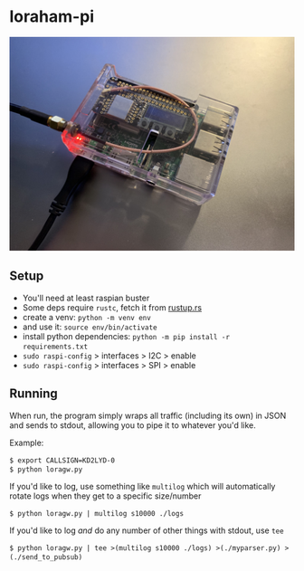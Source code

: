 # loraham-pi

![Loraham-pi](/images/loraham_pi.jpg)

## Setup

- You'll need at least raspian buster
- Some deps require `rustc`, fetch it from [rustup.rs](https://rustup.rs)
- create a venv: `python -m venv env`
- and use it: `source env/bin/activate`
- install python dependencies: `python -m pip install -r requirements.txt`
- `sudo raspi-config` > interfaces > I2C > enable
- `sudo raspi-config` > interfaces > SPI > enable

## Running

When run, the program simply wraps all traffic (including its own) in JSON and sends to stdout,
allowing you to pipe it to whatever you'd like.

Example:

```
$ export CALLSIGN=KD2LYD-0
$ python loragw.py
``` 

If you'd like to log, use something like `multilog` which will 
automatically rotate logs when they get to a specific size/number

```
$ python loragw.py | multilog s10000 ./logs
```

If you'd like to log *and* do any number of other things with stdout, use `tee`

```
$ python loragw.py | tee >(multilog s10000 ./logs) >(./myparser.py) >(./send_to_pubsub)
```

